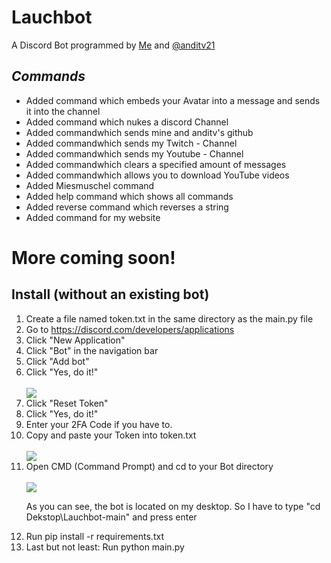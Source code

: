 <h1>Lauchbot</h1>
<p>A Discord Bot programmed by <a href="https://github.com/Lauchschwert">Me</a> and <a href="https://github.com/anditv21">@anditv21</a></p>
<h2><b><em>Commands</em></b></h2>
<ul>
   <li>Added command which embeds your Avatar into a message and sends it into the channel</li>
   <li>Added command which nukes a discord Channel</li>
   <li>Added commandwhich sends mine and anditv's github</li>
   <li>Added commandwhich sends my Twitch - Channel</li>
   <li>Added commandwhich sends my Youtube - Channel</li>
   <li>Added commandwhich clears a specified amount of messages</li>
   <li>Added commandwhich allows you to download YouTube videos</li>
   <li>Added Miesmuschel command</li>
   <li>Added help command which shows all commands</li>
   <li>Added reverse command which reverses a string</li>
   <li>Added command for my website</li>
</ul>
<h1>More coming soon!</h1>

<h2>Install (without an existing bot)</h2>
<ol>
   <li>Create a file named token.txt in the same directory as the main.py file</li>
   <li>Go to <a href="https://discord.com/developers/applications">https://discord.com/developers/applications</a></li>
   <li>Click "New Application"</li>
   <li>Click "Bot" in the navigation bar</li>
   <li>Click "Add bot"</li>
   <li>Click "Yes, do it!"</li>
   <br>
   <img src="https://i.ibb.co/27mLWRJ/image-2022-05-31-164248276.png">
   <br>
   <li>Click "Reset Token"</li>
   <li>Click "Yes, do it!"</li>
   <li>Enter your 2FA Code if you have to.</li>
   <li>Copy and paste your Token into token.txt</li>
   <br>
   <img src="https://i.ibb.co/9vvNyw4/image-2022-05-31-172427950.png">
  <li>Open CMD (Command Prompt) and cd to your Bot directory</li>
  <br>
  <img src="https://i.ibb.co/x2GMCMY/image-2022-05-31-171506522.png">
  <br>

  As you can see, the bot is located on my desktop.
    So I have to type "cd Dekstop\Lauchbot-main" and press enter
    <br>
  <li>Run pip install -r requirements.txt</li>
  <li>Last but not least: Run python main.py
</ol>
